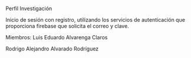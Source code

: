Perfil Investigación

Inicio de sesión con registro, utilizando los servicios de autenticación que proporciona firebase que solicita el correo y clave.


Miembros:
Luis Eduardo Alvarenga Claros 

Rodrigo Alejandro Alvarado Rodríguez

